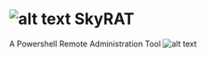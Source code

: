 # ![alt text](https://github.com/YSCHGroup/SkyRAT/blob/master/assets/stylish%20rat%20-%20icon.png?raw=true) SkyRAT

A Powershell Remote Administration Tool
![alt text](https://raw.githubusercontent.com/YSCHGroup/SkyRAT/master/SkyRAT%20-%20Logo.png)